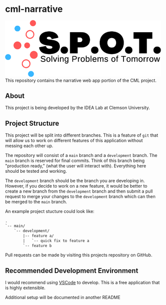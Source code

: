 # cml-narrative

![logo](/assets/spot/SPOT-logo.svg)
This repository contains the narrative web app portion of the CML project.

## About

This project is being developed by the IDEA Lab at Clemson University.

## Project Structure

This project will be split into different branches. This is a feature of `git` that will allow us to work on different features of this application without messing each other up.

The repository will consist of a `main` branch and a `development` branch. The `main` branch is reserved for final commits. Think of this branch being "production ready," (what the user will interact with). Everything here should be tested and working.

The `development` branch should be the branch you are developing in. However, if you decide to work on a new feature, it would be better to create a new branch from the `development` branch and then submit a pull request to merge your changes to the `development` branch which can then be merged to the `main` branch.

An example project stucture could look like:

```
.
`-- main/
    `-- development/
        |-- feature a/
        |   `-- quick fix to feature a
        `-- feature b
```

Pull requests can be made by visiting this projects repository on GitHub.

## Recommended Development Environment

I would recommend using [VSCode](https://code.visualstudio.com) to develop. This is a free application that is highly extensible.

Additional setup will be documented in another README
